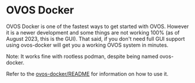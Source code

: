 # OVOS Docker

OVOS Docker is one of the fastest ways to get started with OVOS. However it is
a newer development and some things are not working 100% (as of August 2023,
this is the GUI). That said, if you don't need full GUI support using
ovos-docker will get you a working OVOS system in minutes.

Note: It works fine with rootless podman, despite being named ovos-docker.


Refer to the
[ovos-docker/README](https://github.com/OpenVoiceOS/ovos-docker/blob/dev/README.md)
for information on how to use it.
